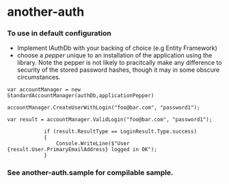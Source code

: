 # another-auth

### To use in default configuration
- Implement IAuthDb with your backing of choice (e.g Entity Framework)
- choose a *pepper* unique to an installation of the application using the library. Note the pepper is not likely to pracitcally make any difference to security of the stored password hashes, though it may in some obscure circumstances.
```
var accountManager = new StandardAccountManager(authDb,applicationPepper)

accountManager.CreateUserWithLogin("foo@bar.com", "password1");

var result = accountManager.ValidLogin("foo@bar.com", "password1");

            if (result.ResultType == LoginResult.Type.success)
            {
                Console.WriteLine($"User {result.User.PrimaryEmailAddress} logged in OK");
            }
```

### See another-auth.sample for compilable sample.
